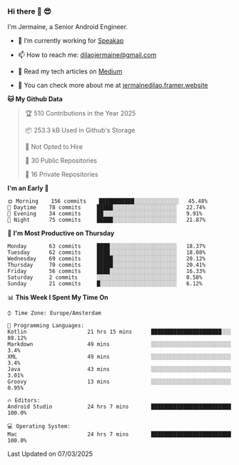 ### Hi there 👋 😎
I'm Jermaine, a Senior Android Engineer.

- 🔭 I’m currently working for [Speakap](https://www.speakap.com/)

- 📫 How to reach me: dilaojermaine@gmail.com

- 📖 Read my tech articles on [Medium](https://jermainedilao.medium.com/)

- 👀 You can check more about me at [jermainedilao.framer.website](https://jermainedilao.framer.website)

<!--
**jermainedilao/jermainedilao** is a ✨ _special_ ✨ repository because its `README.md` (this file) appears on your GitHub profile.

Here are some ideas to get you started:

- 🔭 I’m currently working on ...
- 🌱 I’m currently learning ...
- 👯 I’m looking to collaborate on ...
- 🤔 I’m looking for help with ...
- 💬 Ask me about ...
- 📫 How to reach me: ...
- 😄 Pronouns: ...
- ⚡ Fun fact: ...
-->

<!--START_SECTION:waka-->
**🐱 My Github Data** 

> 🏆 510 Contributions in the Year 2025
 > 
> 📦 253.3 kB Used in Github's Storage 
 > 
> 🚫 Not Opted to Hire
 > 
> 📜 30 Public Repositories 
 > 
> 🔑 16 Private Repositories  
 > 
**I'm an Early 🐤** 

```text
🌞 Morning    156 commits    ███████████░░░░░░░░░░░░░░   45.48% 
🌆 Daytime    78 commits     █████░░░░░░░░░░░░░░░░░░░░   22.74% 
🌃 Evening    34 commits     ██░░░░░░░░░░░░░░░░░░░░░░░   9.91% 
🌙 Night      75 commits     █████░░░░░░░░░░░░░░░░░░░░   21.87%

```
📅 **I'm Most Productive on Thursday** 

```text
Monday       63 commits     ████░░░░░░░░░░░░░░░░░░░░░   18.37% 
Tuesday      62 commits     ████░░░░░░░░░░░░░░░░░░░░░   18.08% 
Wednesday    69 commits     █████░░░░░░░░░░░░░░░░░░░░   20.12% 
Thursday     70 commits     █████░░░░░░░░░░░░░░░░░░░░   20.41% 
Friday       56 commits     ████░░░░░░░░░░░░░░░░░░░░░   16.33% 
Saturday     2 commits      ░░░░░░░░░░░░░░░░░░░░░░░░░   0.58% 
Sunday       21 commits     █░░░░░░░░░░░░░░░░░░░░░░░░   6.12%

```


📊 **This Week I Spent My Time On** 

```text
⌚︎ Time Zone: Europe/Amsterdam

💬 Programming Languages: 
Kotlin                   21 hrs 15 mins      ██████████████████████░░░   88.12% 
Markdown                 49 mins             ░░░░░░░░░░░░░░░░░░░░░░░░░   3.4% 
XML                      49 mins             ░░░░░░░░░░░░░░░░░░░░░░░░░   3.4% 
Java                     43 mins             ░░░░░░░░░░░░░░░░░░░░░░░░░   3.01% 
Groovy                   13 mins             ░░░░░░░░░░░░░░░░░░░░░░░░░   0.95%

🔥 Editors: 
Android Studio           24 hrs 7 mins       █████████████████████████   100.0%

💻 Operating System: 
Mac                      24 hrs 7 mins       █████████████████████████   100.0%

```


 Last Updated on 07/03/2025
<!--END_SECTION:waka-->

